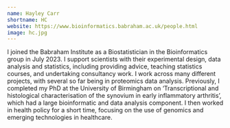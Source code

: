 ```yaml
---
name: Hayley Carr
shortname: HC
website: https://www.bioinformatics.babraham.ac.uk/people.html
image: hc.jpg
---
```


I joined the Babraham Institute as a Biostatistician in the Bioinformatics group in July 2023. I support scientists with their experimental design, data analysis and statistics, including providing advice, teaching statistics courses, and undertaking consultancy work. I work across many different projects, with several so far being in proteomics data analysis.
Previously, I completed my PhD at the University of Birmingham on ‘Transcriptional and histological characterisation of the synovium in early inflammatory arthritis’, which had a large bioinformatic and data analysis component. I then worked in health policy for a short time, focusing on the use of genomics and emerging technologies in healthcare.
